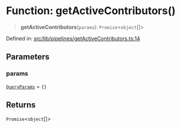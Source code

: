 # Function: getActiveContributors()

> **getActiveContributors**(`params`): `Promise`\<`object`[]\>

Defined in: [src/lib/pipelines/getActiveContributors.ts:14](https://github.com/elizaOS/elizaos.github.io/blob/4810f50019028b92f4f2a0ac31323fd787c7f288/src/lib/pipelines/getActiveContributors.ts#L14)

## Parameters

### params

[`QueryParams`](../../queryHelpers/interfaces/QueryParams.md) = `{}`

## Returns

`Promise`\<`object`[]\>
